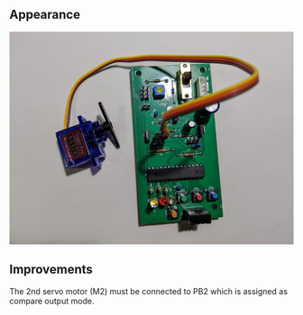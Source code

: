 ## Appearance
![Board appearance](docs/img/board_fig.jpg)

## Improvements
The 2nd servo motor (M2) must be connected to PB2 which is assigned as compare output mode.
